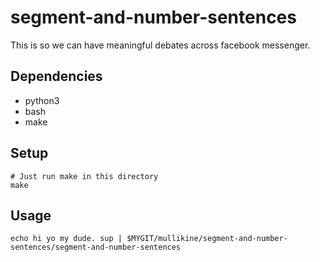 # segment-and-number-sentences
This is so we can have meaningful debates across facebook messenger.

## Dependencies
- python3
- bash
- make

## Setup
```
# Just run make in this directory
make
```

## Usage
```
echo hi yo my dude. sup | $MYGIT/mullikine/segment-and-number-sentences/segment-and-number-sentences
```